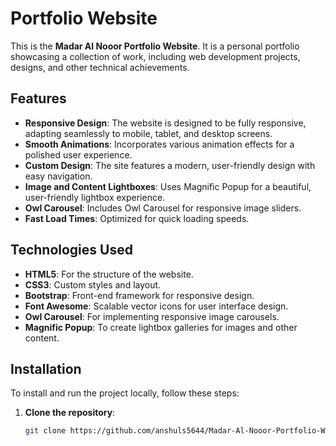 # Portfolio Website

This is the **Madar Al Nooor Portfolio Website**. It is a personal portfolio showcasing a collection of work, including web development projects, designs, and other technical achievements.

## Features

- **Responsive Design**: The website is designed to be fully responsive, adapting seamlessly to mobile, tablet, and desktop screens.
- **Smooth Animations**: Incorporates various animation effects for a polished user experience.
- **Custom Design**: The site features a modern, user-friendly design with easy navigation.
- **Image and Content Lightboxes**: Uses Magnific Popup for a beautiful, user-friendly lightbox experience.
- **Owl Carousel**: Includes Owl Carousel for responsive image sliders.
- **Fast Load Times**: Optimized for quick loading speeds.

## Technologies Used

- **HTML5**: For the structure of the website.
- **CSS3**: Custom styles and layout.
- **Bootstrap**: Front-end framework for responsive design.
- **Font Awesome**: Scalable vector icons for user interface design.
- **Owl Carousel**: For implementing responsive image carousels.
- **Magnific Popup**: To create lightbox galleries for images and other content.

## Installation

To install and run the project locally, follow these steps:

1. **Clone the repository**:
   ```bash
   git clone https://github.com/anshuls5644/Madar-Al-Nooor-Portfolio-Website.git
